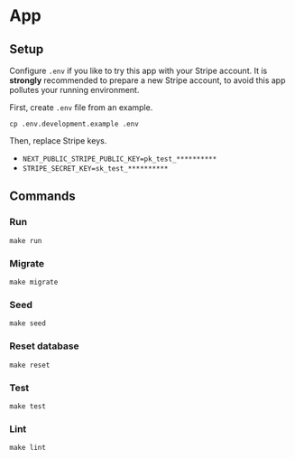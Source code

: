 # App

## Setup

Configure `.env` if you like to try this app with your Stripe account.
It is **strongly** recommended to prepare a new Stripe account, to avoid this app pollutes your
running environment.

First, create `.env` file from an example.

    cp .env.development.example .env

Then, replace Stripe keys.

- `NEXT_PUBLIC_STRIPE_PUBLIC_KEY=pk_test_**********`
- `STRIPE_SECRET_KEY=sk_test_**********`

## Commands

### Run

    make run

### Migrate

    make migrate

### Seed

    make seed

### Reset database

    make reset

### Test

    make test

### Lint

    make lint
